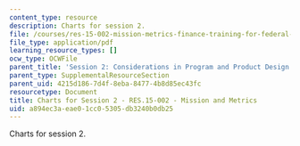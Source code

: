 ```yaml
---
content_type: resource
description: Charts for session 2.
file: /courses/res-15-002-mission-metrics-finance-training-for-federal-credit-program-professionals-summer-2016/a894ec3aeae01cc05305db3240b0db25_MITRES15-002SUM16_CHARTS_Session_2.pdf
file_type: application/pdf
learning_resource_types: []
ocw_type: OCWFile
parent_title: 'Session 2: Considerations in Program and Product Design'
parent_type: SupplementalResourceSection
parent_uid: 4215d186-7d4f-8eba-8477-4b8d85ec43fc
resourcetype: Document
title: Charts for Session 2 - RES.15-002 - Mission and Metrics
uid: a894ec3a-eae0-1cc0-5305-db3240b0db25
---
```

Charts for session 2.

